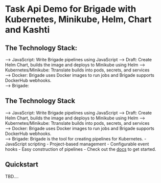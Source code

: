 # Task Api Demo for Brigade with Kubernetes, Minikube, Helm, Chart and Kashti

## The Technology Stack:

--> JavaScript: Write Brigade pipelines using JavaScript
--> Draft: Create Helm Chart, builds the image and deploys to Minikube using Helm
--> Kubernetes/Minikube: Ttranslate builds into pods, secrets, and services		  
--> Docker: Brigade uses Docker images to run jobs and Brigade supports DockerHub webhooks.		  
--> Brigade:

## The Technology Stack

--> JavaScript: Write Brigade pipelines using JavaScript
--> Draft: Create Helm Chart, builds the image and deploys to Minikube using Helm
--> Kubernetes/Minikube: Ttranslate builds into pods, secrets, and services		  
--> Docker: Brigade uses Docker images to run jobs and Brigade supports DockerHub webhooks.		  
--> Brigade: Brigade is the tool for creating pipelines for Kubernetes.
	- JavaScript scripting
	- Project-based management
	- Configurable event hooks
	- Easy construction of pipelines
	- Check out the [docs](/docs/index.md) to get started.

## Quickstart
TBD....